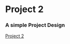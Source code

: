 # Project 2

### A simple Project Design

[Project 2](https://62e8d72d17db521eceb1531b--meek-dasik-8c3f37.netlify.app/)